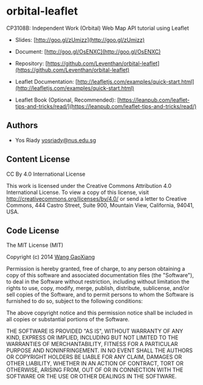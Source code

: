 orbital-leaflet
===============

CP3108B: Independent Work (Orbital) Web Map API tutorial using Leaflet


+ Slides: [http://goo.gl/zUmizz](http://goo.gl/zUmizz)

+ Document: [http://goo.gl/OsENXC](http://goo.gl/OsENXC)

+ Repository: [https://github.com/Leventhan/orbital-leaflet](https://github.com/Leventhan/orbital-leaflet)

+ Leaflet Documentation: [http://leafletjs.com/examples/quick-start.html](http://leafletjs.com/examples/quick-start.html)

+ Leaflet Book (Optional, Recommended): [https://leanpub.com/leaflet-tips-and-tricks/read/](https://leanpub.com/leaflet-tips-and-tricks/read/)

## Authors

* Yos Riady <yosriady@nus.edu.sg>

## Content License

CC By 4.0 International License

This work is licensed under the Creative Commons Attribution 4.0 International License. To view a copy of this license, visit http://creativecommons.org/licenses/by/4.0/ or send a letter to Creative Commons, 444 Castro Street, Suite 900, Mountain View, California, 94041, USA.

## Code License

The MIT License (MIT)

Copyright (c) 2014 [Wang GaoXiang](wgx731@comp.nus.edu.sg)

Permission is hereby granted, free of charge, to any person obtaining a copy
of this software and associated documentation files (the "Software"), to deal
in the Software without restriction, including without limitation the rights
to use, copy, modify, merge, publish, distribute, sublicense, and/or sell
copies of the Software, and to permit persons to whom the Software is
furnished to do so, subject to the following conditions:

The above copyright notice and this permission notice shall be included in all
copies or substantial portions of the Software.

THE SOFTWARE IS PROVIDED "AS IS", WITHOUT WARRANTY OF ANY KIND, EXPRESS OR
IMPLIED, INCLUDING BUT NOT LIMITED TO THE WARRANTIES OF MERCHANTABILITY,
FITNESS FOR A PARTICULAR PURPOSE AND NONINFRINGEMENT. IN NO EVENT SHALL THE
AUTHORS OR COPYRIGHT HOLDERS BE LIABLE FOR ANY CLAIM, DAMAGES OR OTHER
LIABILITY, WHETHER IN AN ACTION OF CONTRACT, TORT OR OTHERWISE, ARISING FROM,
OUT OF OR IN CONNECTION WITH THE SOFTWARE OR THE USE OR OTHER DEALINGS IN THE
SOFTWARE.
